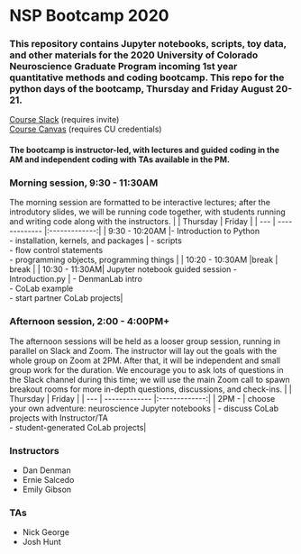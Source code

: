 # NSP Bootcamp 2020

### This repository contains Jupyter notebooks, scripts, toy data, and other materials for the 2020 University of Colorado Neuroscience Graduate Program incoming 1st year quantitative methods and coding bootcamp. This repo for the python days of the bootcamp, Thursday and Friday August 20-21. 

[Course Slack](neurosciencec-cvb8549.slack.com) (requires invite)
<br>
[Course Canvas](https://ucdenver.instructure.com/courses/455954) (requires CU credentials)
<br>

#### The bootcamp is instructor-led, with lectures and guided coding in the AM and independent coding with TAs available in the PM. 

### Morning session, 9:30 - 11:30AM
The morning session are  formatted to be interactive lectures; after the introdutory slides, we will be running code together, with students running and writing code along with the instructors.
| | Thursday        | Friday      | 
| --- | ------------- |:-------------:| 
| 9:30 - 10:20AM |- Introduction to Python  <br>- installation, kernels, and packages | - scripts  <br> - flow control statements  <br> - programming objects, programming things | 
| 10:20 - 10:30AM |break     | break     | 
| 10:30 - 11:30AM| Jupyter notebook guided session - Introduction.py | - DenmanLab intro  <br> - CoLab example <br> - start partner CoLab projects| 



### Afternoon session, 2:00 - 4:00PM+
The afternoon sessions will be held as a looser group session, running in parallel on Slack and Zoom. The instructor will lay out the goals with the whole group on Zoom at 2PM. After that, it will be independent and small group work for the duration. We encourage you to ask lots of questions in the Slack channel during this time; we will use the main Zoom call to spawn breakout rooms for more in-depth questions, discussions, and check-ins.
| | Thursday        | Friday      | 
| --- | ------------- |:-------------:| 
| 2PM - | choose your own adventure: neuroscience Jupyter notebooks | - discuss CoLab projects with Instructor/TA  <br> - student-generated CoLab projects| 

### Instructors
- Dan Denman
- Ernie Salcedo
- Emily Gibson

### TAs
- Nick George
- Josh Hunt
